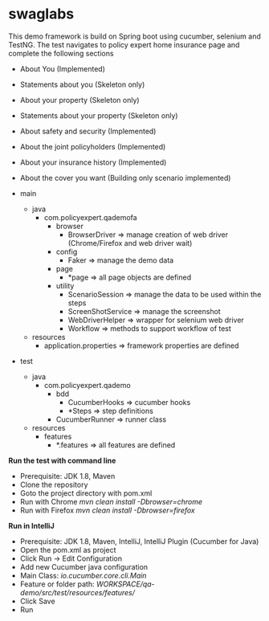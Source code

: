 # swaglabs

This demo framework is build on Spring boot using cucumber, selenium and TestNG. The test navigates to policy expert home insurance page and complete the following sections
  - About You (Implemented)
  - Statements about you (Skeleton only)
  - About your property (Skeleton only)
  - Statements about your property (Skeleton only)
  - About safety and security (Implemented)
  - About the joint policyholders (Implemented)
  - About your insurance history (Implemented)
  - About the cover you want (Building only scenario implemented)
  


  - main
    - java
      - com.policyexpert.qademofa
        - browser
          - BrowserDriver      => manage creation of web driver (Chrome/Firefox and web driver wait)
        - config
          - Faker              => manage the demo data
        - page
          - *page              => all page objects are defined
        - utility
          - ScenarioSession   => manage the data to be used within the steps
          - ScreenShotService  => manage the screenshot 
          - WebDriverHelper    => wrapper for selenium web driver
          - Workflow           => methods to support workflow of test
    - resources
      - application.properties => framework properties are defined
  - test
    - java
      - com.policyexpert.qademo
        - bdd
          - CucumberHooks      => cucumber hooks
          - *Steps             => step definitions
        - CucumberRunner       => runner class
    - resources
      - features 
        - *.features           => all features are defined
        

**Run the test with command line**
  - Prerequisite: JDK 1.8, Maven
  - Clone the repository
  - Goto the project directory with pom.xml 
  - Run with Chrome _mvn clean install -Dbrowser=chrome_
  - Run with Firefox _mvn clean install -Dbrowser=firefox_
  
**Run in IntelliJ**
  - Prerequisite: JDK 1.8, Maven, IntelliJ, IntelliJ Plugin (Cucumber for Java)
  - Open the pom.xml as project
  - Click Run -> Edit Configuration
  - Add new Cucumber java configuration
  - Main Class: _io.cucumber.core.cli.Main_
  - Feature or folder path: _WORKSPACE/qa-demo/src/test/resources/features/_
  - Click Save
  - Run
  
